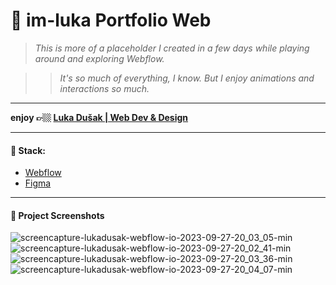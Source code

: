 # 🦉 im-luka Portfolio Web

> _This is more of a placeholder I created in a few days while playing around and exploring Webflow._  

>> _It's so much of everything, I know. But I enjoy animations and interactions so much._  

---

__enjoy 👉🏼 [Luka Dušak | Web Dev & Design](https://lukadusak.webflow.io/)__

---

#### 🎯 Stack:
- [Webflow](https://webflow.com)
- [Figma](https://www.figma.com/)

---

#### 📸 Project Screenshots

![screencapture-lukadusak-webflow-io-2023-09-27-20_03_05-min](https://github.com/im-luka/portfolio-web/assets/46372998/dbb4cc31-7629-429d-b22e-9a6628695025)
![screencapture-lukadusak-webflow-io-2023-09-27-20_02_41-min](https://github.com/im-luka/portfolio-web/assets/46372998/df53607e-1720-4247-95be-c8613ad206cc)
![screencapture-lukadusak-webflow-io-2023-09-27-20_03_36-min](https://github.com/im-luka/portfolio-web/assets/46372998/4bd0761e-7560-4d94-aa92-02d40233199a)
![screencapture-lukadusak-webflow-io-2023-09-27-20_04_07-min](https://github.com/im-luka/portfolio-web/assets/46372998/21df267c-53fa-498c-a0bd-f45fbbaf156b)
